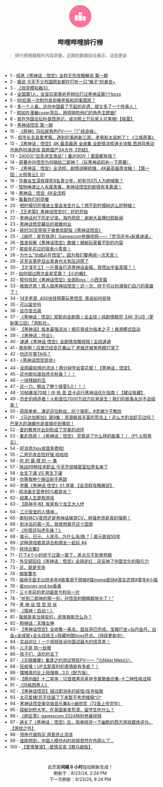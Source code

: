 <div align="center">
    <img src="./assets/icon_rank.png" alt="logo" />
    <h2>哔哩哔哩排行榜</h>
</div>

> 排行榜根据稿件内容质量，近期的数据综合展示，动态更新

<br />

<ul><li><span>1 - <a href=https://www.bilibili.com/BV114421U75X>纯黑《黑神话：悟空》全程无伤攻略解说&nbsp;第一期</a></span></li><li><span>2 - <a href=https://www.bilibili.com/BV124421U7Hp>据说&nbsp;今天不少外国网友都在打听一只“猴子”的身世~</a></span></li><li><span>3 - <a href=https://www.bilibili.com/BV1Qr421M7Xs>《坦克模拟器3》</a></span></li><li><span>4 - <a href=https://www.bilibili.com/BV1vz421i7mM>全国第1人，全盲玩家靠听声辨位打过黑神话第1个boss</a></span></li><li><span>5 - <a href=https://www.bilibili.com/BV1RE4m1R7Pm>90后第一次割包皮却被老板和同事围观？</a></span></li><li><span>6 - <a href=https://www.bilibili.com/BV1eb4214727>多一个人看，这份中国最了不起的非遗，就又多了一个传承人！</a></span></li><li><span>7 - <a href=https://www.bilibili.com/BV1Jz421i7w6>假如在漫展coser背后，用唢呐吹他们的角色主题曲²</a></span></li><li><span>8 - <a href=https://www.bilibili.com/BV1aw4m1k7s1>我在外国论坛科普西游记，成功帮上万玩家入坑黑猴!【格雷】</a></span></li><li><span>9 - <a href=https://www.bilibili.com/BV1KE4m197MV>黑神话悟空&nbsp;第一期</a></span></li><li><span>10 - <a href=https://www.bilibili.com/BV1n4421S7o8>《原神》玛拉妮角色PV——「广结良缘」</a></span></li><li><span>11 - <a href=https://www.bilibili.com/BV1iy411e7dY>假市长去县里考察，遇到的事刷新三观，老电影太讽刺了！《江城奇事》</a></span></li><li><span>12 - <a href=https://www.bilibili.com/BV1AE4m1d7XT>【黑神话：悟空】4K&nbsp;最高画质&nbsp;全收集&nbsp;全剧情流程通关攻略&nbsp;西游背景动作角色扮演游戏&nbsp;首款国产3A大作【完结】</a></span></li><li><span>13 - <a href=https://www.bilibili.com/BV1N4421f75Q>2400元“应急求生食品”！重达90斤！里面都有啥？</a></span></li><li><span>14 - <a href=https://www.bilibili.com/BV1e4421Z7je>原著中孙悟空为何输给二郎神？（玩黑神话前补一下原著）</a></span></li><li><span>15 - <a href=https://www.bilibili.com/BV17Z421K7ib>《黑神话：悟空》全流程、剧情讲解梳理、4K最高画质攻略！【第一回：火照黑云】01</a></span></li><li><span>16 - <a href=https://www.bilibili.com/BV11U411U7Yo>华裔女生深夜撞死8名青少年，却有150万人为她喊冤？</a></span></li><li><span>17 - <a href=https://www.bilibili.com/BV1RW42197C8>怪物唾液让人永葆青春，黑神话悟空的剧情有多离谱！</a></span></li><li><span>18 - <a href=https://www.bilibili.com/BV1Jx4y14798>黑神话：悟空&nbsp;&nbsp;4K全流程</a></span></li><li><span>19 - <a href=https://www.bilibili.com/BV1zH4y1c7Bo>看看你们的早餐</a></span></li><li><span>20 - <a href=https://www.bilibili.com/BV18w4m1k7rV>把柠檬切开埋进土里会发生什么？想不到柠檬树这么好种植！</a></span></li><li><span>21 - <a href=https://www.bilibili.com/BV1Uy411e7DW>【王老菊】黑神话悟空01：好的开始</a></span></li><li><span>22 - <a href=https://www.bilibili.com/BV1H2421Z7Ls>黑神话创下历史记录，海外网民：谢谢大圣横扫假新闻</a></span></li><li><span>23 - <a href=https://www.bilibili.com/BV131421t7Bj>黑神话悟空幕后的艰难创业</a></span></li><li><span>24 - <a href=https://www.bilibili.com/BV1EyWVe9E7q>耗时30天带孩子做套低配版《黑神话悟空》</a></span></li><li><span>25 - <a href=https://www.bilibili.com/BV1o4421Z7q4>《崩坏：星穹铁道》Gamescom参展视频——「罗浮评书•新章速递」</a></span></li><li><span>26 - <a href=https://www.bilibili.com/BV1sH4y1c7Tw>首发拆解《黑神话悟空》数据！揭秘玩家看不到的内容</a></span></li><li><span>27 - <a href=https://www.bilibili.com/BV1KKWWehEzQ>那些年买过的宿舍小零食！</a></span></li><li><span>28 - <a href=https://www.bilibili.com/BV1CZ421T7kD>为什么“功成必在悟空”，因为我们要再闹一次天宫！</a></span></li><li><span>29 - <a href=https://www.bilibili.com/BV12Z421N7RH>这灵吉菩萨显出真身也太有压迫感了</a></span></li><li><span>30 - <a href=https://www.bilibili.com/BV1xm42137M5>【才浅手工】一斤黄金打造黑神话金箍，竟悟出宇宙真理？！</a></span></li><li><span>31 - <a href=https://www.bilibili.com/BV1h1421t7Fc>如何错过两次金星奖章？【小约翰】</a></span></li><li><span>32 - <a href=https://www.bilibili.com/BV1f2W4efERc>帮你找到《黑神话悟空》全部Boss：小西天篇</a></span></li><li><span>33 - <a href=https://www.bilibili.com/BV1Qf421q7pM>极致还原！真人版黑神话悟空！这一次，终于可以扮演我们自己的英雄了！</a></span></li><li><span>34 - <a href=https://www.bilibili.com/BV1dw4m1r7Vs>14岁老弟&nbsp;&nbsp;400块钱预算玩黑悟空&nbsp;&nbsp;我该如何安排</a></span></li><li><span>35 - <a href=https://www.bilibili.com/BV11xpUefE7X>可以留步吗</a></span></li><li><span>36 - <a href=https://www.bilibili.com/BV1yHW8eCEWm>丝巾变古装</a></span></li><li><span>37 - <a href=https://www.bilibili.com/BV1RuWpezE7h>《黑神话：悟空》观影向全剧情丨全主线丨纯剧情精剪【4K&nbsp;无UI】（更新第三回）「游影社」</a></span></li><li><span>38 - <a href=https://www.bilibili.com/BV1s7WteBEmp>【黑神话】版本最强流派！棍花竟成为版本之子！爽游模式启动</a></span></li><li><span>39 - <a href=https://www.bilibili.com/BV1yE421w7TD>《黑神话：作业》</a></span></li><li><span>40 - <a href=https://www.bilibili.com/BV1yBW4eNExA>速通《黑神话&nbsp;悟空》全剧情攻略视频&nbsp;I&nbsp;主线速通</a></span></li><li><span>41 - <a href=https://www.bilibili.com/BV1yS421X7B4>救命啊！店里已经变花果山了&nbsp;老板还被黑熊精打哭了</a></span></li><li><span>42 - <a href=https://www.bilibili.com/BV1y4WneEEMi>你还在等TA吗？</a></span></li><li><span>43 - <a href=https://www.bilibili.com/BV1SH4y1c7vm>⚡黑神话悟空现状⚡</a></span></li><li><span>44 - <a href=https://www.bilibili.com/BV1bbW4eGEsY>全网最轮椅的流派！两分钟学会耍花棍！【黑神话：悟空】</a></span></li><li><span>45 - <a href=https://www.bilibili.com/BV1Ti421a7Fr>这也能叫唐伯虎点秋香？！！</a></span></li><li><span>46 - <a href=https://www.bilibili.com/BV11GWxePEDh>一块残缺的玉</a></span></li><li><span>47 - <a href=https://www.bilibili.com/BV12E421w7yF>这一刀，劈出了整个盛夏5.0！！！</a></span></li><li><span>48 - <a href=https://www.bilibili.com/BV1iw4m1k7eL>10帧暴涨70帧！中&nbsp;低&nbsp;高&nbsp;显卡运行黑神话优化指南！【建议收藏】</a></span></li><li><span>49 - <a href=https://www.bilibili.com/BV1Gz421i7gF>历史的缔造者！火影首位7000万战力玩家诞生！我们的故事永远不会结束！</a></span></li><li><span>50 - <a href=https://www.bilibili.com/BV1Pf421i7Vd>简简单单，满足这位粉丝，吃个骆驼。#灵魂汁子教给</a></span></li><li><span>51 - <a href=https://www.bilibili.com/BV1nU411S7mV>《马达加斯加》第9集：资源极其丰富的荒岛上！这么大的龙虾见过吗？巴掌大的海螺也是直接吃到嘴软！</a></span></li><li><span>52 - <a href=https://www.bilibili.com/BV19uWpeBEh2>爱的教育在此刻形成了完美的闭环</a></span></li><li><span>53 - <a href=https://www.bilibili.com/BV1US411w7SP>重走西游！《黑神话：悟空》&nbsp;究竟讲了什么样的故事？！（P1&nbsp;火照黑云）</a></span></li><li><span>54 - <a href=https://www.bilibili.com/BV1uf421B7pu>好消息!hpv疫苗免费啦!</a></span></li><li><span>55 - <a href=https://www.bilibili.com/BV1sU411U7V9>二师兄攻击性好强&nbsp;哈哈哈</a></span></li><li><span>56 - <a href=https://www.bilibili.com/BV1Px4y1s7fg>吃&nbsp;的&nbsp;最&nbsp;撑&nbsp;的&nbsp;一&nbsp;集</a></span></li><li><span>57 - <a href=https://www.bilibili.com/BV1XZ421N7uK>挑战99种技术职业.今天开锁被密室拉黑名单了</a></span></li><li><span>58 - <a href=https://www.bilibili.com/BV1ez421i7BF>女生下课&nbsp;VS&nbsp;男生下课</a></span></li><li><span>59 - <a href=https://www.bilibili.com/BV16m421g7ok>你等我种个豌豆射手再跳</a></span></li><li><span>60 - <a href=https://www.bilibili.com/BV1iy411i7ab>老戴《黑神话&nbsp;悟空》01&nbsp;序章&nbsp;【全流程攻略解说】</a></span></li><li><span>61 - <a href=https://www.bilibili.com/BV1sn4y1f7wB>鸡汤毫无营养95%都是水？</a></span></li><li><span>62 - <a href=https://www.bilibili.com/BV1PuWWe4EVP>如果人生是款游戏</a></span></li><li><span>63 - <a href=https://www.bilibili.com/BV1WS42197nw>【原神手书】我家有个龙王大人❗❓</a></span></li><li><span>64 - <a href=https://www.bilibili.com/BV1Sr421M7qt>三元饭堂的人情味...</a></span></li><li><span>65 - <a href=https://www.bilibili.com/BV1uz421i75p>斯科特CV竟然还是黑神话猴哥CV，林强老师是真的强啊！</a></span></li><li><span>66 - <a href=https://www.bilibili.com/BV1Sy411e7y5>到冰岛的第一天，我就想离开这个国家</a></span></li><li><span>67 - <a href=https://www.bilibili.com/BV1CzW4eeEzL>《你管这叫虎先锋？》</a></span></li><li><span>68 - <a href=https://www.bilibili.com/BV1ub421J7jv>美元、日元、人民币…为什么涨/跌？&nbsp;|&nbsp;美元跌宕50年</a></span></li><li><span>69 - <a href=https://www.bilibili.com/BV12S411w71J>这种游戏极其适合和朋友一起玩&nbsp;#4</a></span></li><li><span>70 - <a href=https://www.bilibili.com/BV1SE4m1R7Uu>转场合集5</a></span></li><li><span>71 - <a href=https://www.bilibili.com/BV1Qz421i7JU>打了4个小时终于过第一章了，差点见不到黑熊精</a></span></li><li><span>72 - <a href=https://www.bilibili.com/BV17i421a7Lp>外交部回应《黑神话：悟空》全球走红：这反映了中国文化的吸引力</a></span></li><li><span>73 - <a href=https://www.bilibili.com/BV1Bb421J78c>这，就是天命</a></span></li><li><span>74 - <a href=https://www.bilibili.com/BV17S421974n>绑架曹牛</a></span></li><li><span>75 - <a href=https://www.bilibili.com/BV1RE4m1R7Mb>祖母无臣无以终余年#故事源于网络#猫meme剧场#真实还原#童年#小猫</a></span></li><li><span>76 - <a href=https://www.bilibili.com/BV1ky411i7hs>省money&nbsp;and&nbsp;be香香</a></span></li><li><span>77 - <a href=https://www.bilibili.com/BV1hZ421N7Ta>三十年前的老动画至今秒杀一片</a></span></li><li><span>78 - <a href=https://www.bilibili.com/BV1Xw4m1r79K>“听到二郎神的那一刻，孙悟空的眼睛都放光了！”</a></span></li><li><span>79 - <a href=https://www.bilibili.com/BV1eZ421T7EL>黑&nbsp;神&nbsp;话&nbsp;悟&nbsp;空&nbsp;现&nbsp;状</a></span></li><li><span>80 - <a href=https://www.bilibili.com/BV1BE4m1R7gW>《猿神！启动！》</a></span></li><li><span>81 - <a href=https://www.bilibili.com/BV1cE421A7Tu>我就是来当保安的，闹鬼我能怎么办？</a></span></li><li><span>82 - <a href=https://www.bilibili.com/BV1cE4m1d7YW>粉神话：天降女神</a></span></li><li><span>83 - <a href=https://www.bilibili.com/BV1Gx4y1s7mU>【黑神话悟空】全收集一条龙，盘丝洞已完成。宝箱打坐+仙丹金丹，白金+全成就+全头目妖王+隐藏地图boss开点。（持续更新中）</a></span></li><li><span>84 - <a href=https://www.bilibili.com/BV1ST421k7LP>实战对比丨一个视频告诉你面试最大的信息差！</a></span></li><li><span>85 - <a href=https://www.bilibili.com/BV1ux4y1s76C>儿子哥&nbsp;抱一丝嗷</a></span></li><li><span>86 - <a href=https://www.bilibili.com/BV1tx4y1s7to>孩子们，该吃肘击了</a></span></li><li><span>87 - <a href=https://www.bilibili.com/BV1F1421t7px>《无限暖暖》重逢之约测试预告PV——「\\\Nikki&nbsp;Nikki///」</a></span></li><li><span>88 - <a href=https://www.bilibili.com/BV17r421M7HM>狂疯嗓！UP主配音时的表情能有多疯？！</a></span></li><li><span>89 - <a href=https://www.bilibili.com/BV1nb421J7QS>摆摊真的比上班强嘛…3.0（配方版）</a></span></li><li><span>90 - <a href=https://www.bilibili.com/BV1vkp2e3Ekh>【原创曲】十二星座｜12首暗黑风星座专属歌曲合集-十二种性格诠释</a></span></li><li><span>91 - <a href=https://www.bilibili.com/BV1tZ421L792>《玛格西男人》</a></span></li><li><span>92 - <a href=https://www.bilibili.com/BV1Jw4m1r7va>【黑神话悟空】错过即消失的妖怪/任务指南</a></span></li><li><span>93 - <a href=https://www.bilibili.com/BV1b4421Z7Wm>太可爱辣!忍不住画了下来暂不考虑接稿^O^</a></span></li><li><span>94 - <a href=https://www.bilibili.com/BV1eUWnePEN3>黑神话悟空豪华版音乐集&amp;小曲欣赏（72首上传完毕）</a></span></li><li><span>95 - <a href=https://www.bilibili.com/BV1Xb421E7yA>探秘剑桥大学，在英国美食荒漠，留学生吃什么？</a></span></li><li><span>96 - <a href=https://www.bilibili.com/BV14E421w7HN>《绝区零》gamescom&nbsp;2024特别参展视频</a></span></li><li><span>97 - <a href=https://www.bilibili.com/BV1uz421B7ef>通关了《黑神话：悟空》后，简单锐评一下幽默的西方游戏媒体评分。【游戏之外】</a></span></li><li><span>98 - <a href=https://www.bilibili.com/BV1GT421z76Y>领养代替购买&nbsp;用爱终止流浪</a></span></li><li><span>99 - <a href=https://www.bilibili.com/BV1jb42177mf>谁能想到，中国人模仿AI的视频竟然在外网火了…</a></span></li><li><span>100 - <a href=https://www.bilibili.com/BV1DZ421T7yx>【爱情曼波】-爱情买卖【赛马娘版】</a></span></li></ul>

<br />

<p align=center>此页面<b>间隔 6 小时</b>自动刷新生成！<br>刷新于：8/23/24, 2:24 PM<br>下一次刷新：8/23/24, 8:24 PM</p>